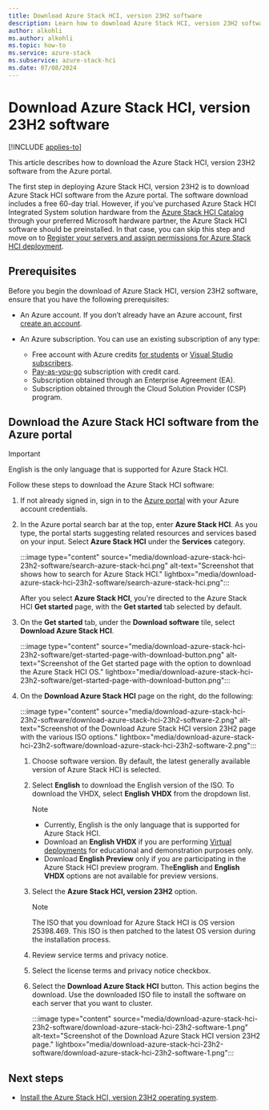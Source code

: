 ```yaml
---
title: Download Azure Stack HCI, version 23H2 software 
description: Learn how to download Azure Stack HCI, version 23H2 software from the Azure portal.
author: alkohli
ms.author: alkohli
ms.topic: how-to
ms.service: azure-stack
ms.subservice: azure-stack-hci
ms.date: 07/08/2024
---
```


# Download Azure Stack HCI, version 23H2 software

[!INCLUDE [applies-to](../../includes/hci-applies-to-23h2.md)]

This article describes how to download the Azure Stack HCI, version 23H2 software from the Azure portal.

The first step in deploying Azure Stack HCI, version 23H2 is to download Azure Stack HCI software from the Azure portal. The software download includes a free 60-day trial. However, if you've purchased Azure Stack HCI Integrated System solution hardware from the [Azure Stack HCI Catalog](https://aka.ms/AzureStackHCICatalog) through your preferred Microsoft hardware partner, the Azure Stack HCI software should be preinstalled. In that case, you can skip this step and move on to [Register your servers and assign permissions for Azure Stack HCI deployment](./deployment-arc-register-server-permissions.md).

## Prerequisites

Before you begin the download of Azure Stack HCI, version 23H2 software, ensure that you have the following prerequisites:

- An Azure account. If you don’t already have an Azure account, first [create an account](https://azure.microsoft.com/free/).
- An Azure subscription. You can use an existing subscription of any type:

   - Free account with Azure credits [for students](https://azure.microsoft.com/free/students/) or [Visual Studio subscribers](https://azure.microsoft.com/pricing/member-offers/credit-for-visual-studio-subscribers/).
   - [Pay-as-you-go](https://azure.microsoft.com/pricing/purchase-options/pay-as-you-go/) subscription with credit card.
   - Subscription obtained through an Enterprise Agreement (EA).
   - Subscription obtained through the Cloud Solution Provider (CSP) program.

## Download the Azure Stack HCI software from the Azure portal

> [!IMPORTANT]
> English is the only language that is supported for Azure Stack HCI.

Follow these steps to download the Azure Stack HCI software:

1. If not already signed in, sign in to the [Azure portal](https://portal.azure.com/) with your Azure account credentials.
1. In the Azure portal search bar at the top, enter **Azure Stack HCI**. As you type, the portal starts suggesting related resources and services based on your input. Select **Azure Stack HCI** under the **Services** category.

    :::image type="content" source="media/download-azure-stack-hci-23h2-software/search-azure-stack-hci.png" alt-text="Screenshot that shows how to search for Azure Stack HCI." lightbox="media/download-azure-stack-hci-23h2-software/search-azure-stack-hci.png":::

    After you select **Azure Stack HCI**, you're directed to the Azure Stack HCI **Get started** page, with the **Get started** tab selected by default.

1. On the **Get started** tab, under the **Download software** tile, select **Download Azure Stack HCI**.

    :::image type="content" source="media/download-azure-stack-hci-23h2-software/get-started-page-with-download-button.png" alt-text="Screenshot of the Get started page with the option to download the Azure Stack HCI OS." lightbox="media/download-azure-stack-hci-23h2-software/get-started-page-with-download-button.png":::
    
1. On the **Download Azure Stack HCI** page on the right, do the following:

    :::image type="content" source="media/download-azure-stack-hci-23h2-software/download-azure-stack-hci-23h2-software-2.png" alt-text="Screenshot of the Download Azure Stack HCI version 23H2 page with the various ISO options." lightbox="media/download-azure-stack-hci-23h2-software/download-azure-stack-hci-23h2-software-2.png":::

    1. Choose software version. By default, the latest generally available version of Azure Stack HCI is selected.
    1. Select **English** to download the English version of the ISO. To download the VHDX, select **English VHDX** from the dropdown list.
        > [!NOTE]
        > - Currently, English is the only language that is supported for Azure Stack HCI.
        > - Download an **English VHDX** if you are performing [Virtual deployments](./deployment-virtual.md) for educational and demonstration purposes only.
        > - Download **English Preview** only if you are participating in the Azure Stack HCI preview program. The**English** and **English VHDX** options are not available for preview versions.

    1. Select the **Azure Stack HCI, version 23H2** option.
        > [!NOTE]
        > The ISO that you download for Azure Stack HCI is OS version 25398.469. This ISO is then patched to the latest OS version during the installation process.
    1. Review service terms and privacy notice. <!--link to privacy statement-->
    1. Select the license terms and privacy notice checkbox.
    1. Select the **Download Azure Stack HCI** button. This action begins the download. Use the downloaded ISO file to install the software on each server that you want to cluster.

        :::image type="content" source="media/download-azure-stack-hci-23h2-software/download-azure-stack-hci-23h2-software-1.png" alt-text="Screenshot of the Download Azure Stack HCI version 23H2 page." lightbox="media/download-azure-stack-hci-23h2-software/download-azure-stack-hci-23h2-software-1.png":::

## Next steps

- [Install the Azure Stack HCI, version 23H2 operating system](./deployment-install-os.md).
